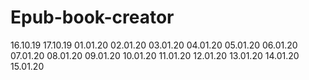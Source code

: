 # Epub-book-creator
16.10.19
17.10.19
01.01.20
02.01.20
03.01.20
04.01.20
05.01.20
06.01.20
07.01.20
08.01.20
09.01.20
10.01.20
11.01.20
12.01.20
13.01.20
14.01.20
15.01.20

